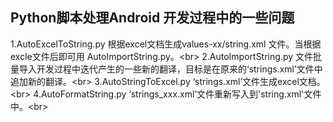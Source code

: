 ## Python脚本处理Android 开发过程中的一些问题
1.AutoExcelToString.py 根据excel文档生成values-xx/string.xml 文件。当根据excle文件后即可用 AutoImportString.py。\<br>
2.AutoImportString.py 文件批量导入开发过程中迭代产生的一些新的翻译，目标是在原来的‘strings.xml’文件中追加新的翻译。\<br>
3.AutoStringToExcel.py ‘strings.xml’文件生成excel文档。\<br>
4.AutoFormatString.py ‘strings_xxx.xml’文件重新写入到'string.xml'文件中。\<br>

